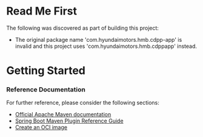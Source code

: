 # Read Me First
The following was discovered as part of building this project:

* The original package name 'com.hyundaimotors.hmb.cdpp-app' is invalid and this project uses 'com.hyundaimotors.hmb.cdppapp' instead.

# Getting Started

### Reference Documentation
For further reference, please consider the following sections:

* [Official Apache Maven documentation](https://maven.apache.org/guides/index.html)
* [Spring Boot Maven Plugin Reference Guide](https://docs.spring.io/spring-boot/docs/3.1.0/maven-plugin/reference/html/)
* [Create an OCI image](https://docs.spring.io/spring-boot/docs/3.1.0/maven-plugin/reference/html/#build-image)

